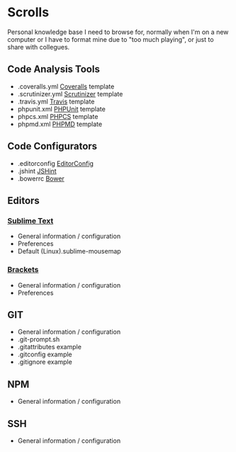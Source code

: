 # Scrolls

Personal knowledge base I need to browse for, normally when I'm on
a new computer or I have to format mine due to "too much playing",
or just to share with collegues.

## Code Analysis Tools

* .coveralls.yml [Coveralls](https://coveralls.io/) template
* .scrutinizer.yml [Scrutinizer](https://scrutinizer-ci.com/) template
* .travis.yml [Travis](https://travis-ci.org/) template
* phpunit.xml [PHPUnit](https://phpunit.de/) template
* phpcs.xml [PHPCS](https://github.com/squizlabs/PHP_CodeSniffer) template
* phpmd.xml [PHPMD](https://github.com/phpmd/phpmd) template

## Code Configurators

* .editorconfig [EditorConfig](http://editorconfig.org/)
* .jshint [JSHint](http://jshint.com/)
* .bowerrc [Bower](http://bower.io/)

## Editors

### [Sublime Text](http://www.sublimetext.com/)

* General information / configuration
* Preferences
* Default (Linux).sublime-mousemap

### [Brackets](http://brackets.io/)

* General information / configuration
* Preferences

## GIT

* General information / configuration
* .git-prompt.sh
* .gitattributes example
* .gitconfig example
* .gitignore example

## NPM

* General information / configuration

## SSH

* General information / configuration
